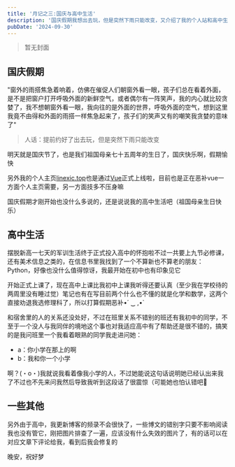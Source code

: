 ```yaml
---
title: '月记之三:国庆与高中生活'
description: '国庆假期我想出去玩，但是突然下雨只能改变，又介绍了我的个人站和高中生活'
pubDate: '2024-09-30'
---
```


> 暂无封面

## 国庆假期

"窗外的雨搭焦急着响着，仿佛在催促人们朝窗外看一眼，孩子们总在看着外面，是不是把窗户打开呼吸外面的新鲜空气，或者偶尔有一阵笑声，我的内心就比较贪婪了，我不想朝窗外看一眼，我向往的是外面的世界，呼吸外面的空气，想到这里我竟不由得和外面的雨搭一样焦急起来了，孩子们的笑声又有的嘲笑我贪婪的意味了"
> 人话：提前约好了出去玩，但是突然下雨只能改变

明天就是国庆节了，也是我们祖国母亲七十五周年的生日了，国庆快乐啊，假期愉快

另外我的个人主页[linexic.top](https://i.linexic.top/)也是通过[Vue](https://vuejs.org/)正式上线啦，目前也是正在恶补vue一方面个人主页需要，另一方面技多不压身嘛

国庆假期才刚开始也没什么多说的，还是说说我的高中生活吧（祖国母亲生日快乐）

## 高中生活

摆脱新高一七天的军训生活终于正式投入高中的怀抱啦不过一共要上九节必修课，还有美术信息之类的，在信息书里我找到了一个不算新也不算老的朋友：Python，好像也没什么值得惊讶，我最开始在初中也有印象见它

开始正式上课了，现在高中上课比我初中上课我听得还要认真（至少我在学校待的两周里没有睡过觉）笔记也有在写目前两个什么也不懂的就是化学和数学，这两个直接劝退我选修理科了，所以打算假期恶补•́⁠ ⁠ ⁠‿⁠ ⁠,⁠•̀

和宿舍里的人的关系还没处好，不过在班里关系不错别的班还有我初中的同学，不至于一个没人与我同伴的境地这个事也对我适应高中有了帮助还是很不错的，搞笑的是我问班里一个我看着眼熟的同学我走进问她：

- a：你小学在那上的啊
- b：我和你一个小学

啊？(⁠・⁠o⁠・⁠)我就说我看着像我小学的人，不过她能说这句话说明她已经认出来我了不过也不先来问我然后导致我听到这段话了很震惊（可能她也怕认错吧🤣

## 一些其他

另外由于高中，我更新博客的频录不会很快了，一些博文的错别字只要不影响阅读我也没有管它，刚把图片排查了一遍，应该没有什么失效的图片了，有的话可以在对应文章下评论给我，看到后我会修复的

晚安，祝好梦
